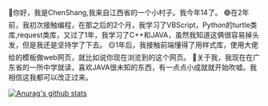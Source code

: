🔴你好，我是ChenShang,我来自江西省的一个小村子。我今年14了。
🟢在2年前，我初次接触编程，在那之后的2个月，我学习了VBScript，Python的turtle类库,request类库，又过了1年，我学习了C++和JAVA，虽然我知道这俩很容易掉头发，但是我还是坚持学了下去。
🟡1年后，我接触前端懂得了用样式库，使用大佬给的模板做web网页，就比如说你现在浏览到的这个网页。
🔵关于我，我现在在广东省的一所中学就读，喜欢JAVA很未知的东西，有一点点小成就就开始吹嘘。我相信这我都可以改正过来。

[![Anurag's github stats](https://github-readme-stats.vercel.app/api?username=xixi-cmd)](https://github.com/anuraghazra/github-readme-stats)
